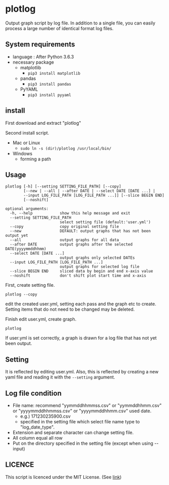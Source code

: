 plotlog
===
Output graph script by log file.
In addition to a single file,
you can easily process a large number of identical format log files.



## System requirements
- language : After Python 3.6.3
- necessary package
    - matplotlib
        - `pip3 install matplotlib`
    - pandas
        - `pip3 install pandas`
    - PyYAML
        - `pip3 install pyyaml`


## install
First download and extract "plotlog"

Second install script.
- Mac or Linux
    - `sudo ln -s (dir)/plotlog /usr/local/bin/`
- Windows
    - forming a path
   


## Usage
```
plotlog [-h] [--setting SETTING_FILE_PATH] [--copy]
        [--new | --all | --after DATE | --select DATE [DATE ...] |
        --input LOG_FILE_PATH [LOG_FILE_PATH ...]] [--slice BEGIN END]
        [--noshift]

optional arguments:
  -h, --help            show this help message and exit
  --setting SETTING_FILE_PATH
                        select setting file (default:'user.yml')
  --copy                copy original setting file
  --new                 DEFAULT: output graphs that has not been output yet
  --all                 output graphs for all data
  --after DATE          output graphs after the selected DATE(yyyymmddhhmm)
  --select DATE [DATE ...]
                        output graphs only selected DATEs
  --input LOG_FILE_PATH [LOG_FILE_PATH ...]
                        output graphs for selected log file
  --slice BEGIN END     sliced data by begin and end x-axis value
  --noshift             don't shift plot start time and x-axis
```

First, create setting file.
```
plotlog --copy
```
edit the created user.yml, setting each pass and the graph etc to create.
Setting items that do not need to be changed may be deleted.

Finish edit user.yml, create graph.
```
plotlog
```
If user.yml is set correctly, a graph is drawn for a log file that has not yet been output.



## Setting
It is reflected by editing user.yml.
Also, this is reflected by creating a new yaml file and reading it with the `--setting` argument.


## Log file condition
- File name: recommend "yymmddhhmmss.csv" or "yymmddhhmm.csv" or "yyyymmddhhmmss.csv" or "yyyymmddhhmm.csv" used date.
    - e.g.) 171230235900.csv
    - specified in the setting file which select file name type to "log_date_type".
- Extension and separate character can change setting file.
- All column equal all row
- Put on the directory specified in the setting file (except when using --input)


## LICENCE
This script is licenced under the MIT License. (See [link](https://github.com/s-naoya/plotlog/blob/master/LICENSE))
